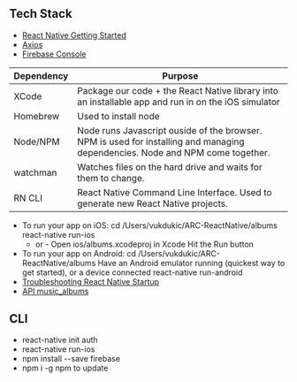 # 

## Tech Stack
* [React Native Getting Started](http://facebook.github.io/react-native/docs/getting-started.html)
* [Axios](https://medium.com/codingthesmartway-com-blog/getting-started-with-axios-166cb0035237)
* [Firebase Console](https://console.firebase.google.com/u/0/?pli=1)

<b>Dependency</b> | Purpose
------------ | -------------
XCode | Package our code + the React Native library into an installable app and run in on the iOS simulator
Homebrew | Used to install node
Node/NPM | Node runs Javascript ouside of the browser.  NPM is used for installing and managing dependencies.  Node and NPM come together.
watchman | Watches files on the hard drive and waits for them to change.
RN CLI | React Native Command Line Interface.  Used to generate new React Native projects.

* To run your app on iOS:
   cd /Users/vukdukic/ARC-ReactNative/albums
   react-native run-ios
   - or -
   Open ios/albums.xcodeproj in Xcode
   Hit the Run button
* To run your app on Android:
   cd /Users/vukdukic/ARC-ReactNative/albums
   Have an Android emulator running (quickest way to get started), or a device connected
   react-native run-android
* [Troubleshooting React Native Startup](https://rallycoding.com/blog/troubleshooting-react-native-startup/)
* [API music_albums](http://rallycoding.herokuapp.com/api/music_albums)

## CLI
* react-native init auth
* react-native run-ios
* npm install --save firebase
* npm i -g npm to update
